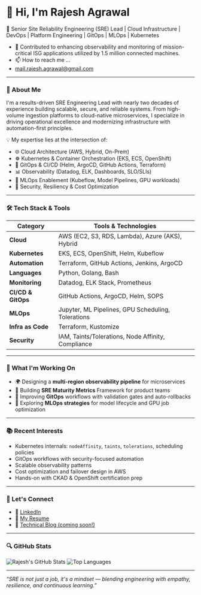 # 👋 Hi, I'm Rajesh Agrawal

🚀 Senior Site Reliability Engineering (SRE) Lead | Cloud Infrastructure | DevOps | Platform Engineering | GitOps | MLOps | Kubernetes
- 👀 Contributed to enhancing observability and monitoring of mission-critical ISG applications utilized by 1.5 million connected machines.
- 📫 How to reach me ...
- mail.rajesh.agrawal@gmail.com
---

### 🔧 About Me

I'm a results-driven SRE Engineering Lead with nearly two decades of experience building scalable, secure, and reliable systems. From high-volume ingestion platforms to cloud-native microservices, I specialize in driving operational excellence and modernizing infrastructure with automation-first principles.

💡 My expertise lies at the intersection of:
- 🌐 Cloud Architecture (AWS, Hybrid, On-Prem)
- ☸️ Kubernetes & Container Orchestration (EKS, ECS, OpenShift)
- 🔁 GitOps & CI/CD (Helm, ArgoCD, GitHub Actions, Terraform)
- 📊 Observability (Datadog, ELK, Dashboards, SLO/SLIs)
- 🧠 MLOps Enablement (Kubeflow, Model Pipelines, GPU workloads)
- 🔐 Security, Resiliency & Cost Optimization

---

### 🛠️ Tech Stack & Tools

| Category           | Tools & Technologies |
|--------------------|----------------------|
| **Cloud**          | AWS (EC2, S3, RDS, Lambda), Azure (AKS), Hybrid |
| **Kubernetes**     | EKS, ECS, OpenShift, Helm, Kubeflow |
| **Automation**     | Terraform, GitHub Actions, Jenkins, ArgoCD |
| **Languages**      | Python, Golang, Bash |
| **Monitoring**     | Datadog, ELK Stack, Prometheus |
| **CI/CD & GitOps** | GitHub Actions, ArgoCD, Helm, SOPS |
| **MLOps**          | Jupyter, ML Pipelines, GPU Scheduling, Tolerations |
| **Infra as Code**  | Terraform, Kustomize |
| **Security**       | IAM, Taints/Tolerations, Node Affinity, Compliance |

---

### 📌 What I'm Working On

- 🌍 Designing a **multi-region observability pipeline** for microservices
- 🧪 Building **SRE Maturity Metrics** Framework for product teams
- 🔄 Improving **GitOps** workflows with validation gates and auto-rollbacks
- 🧠 Exploring **MLOps strategies** for model lifecycle and GPU job optimization

---

### 📚 Recent Interests

- Kubernetes internals: `nodeAffinity`, `taints`, `tolerations`, scheduling policies  
- GitOps workflows with security-focused automation  
- Scalable observability patterns  
- Cost optimization and failover design in AWS  
- Hands-on with CKAD & OpenShift certification prep

---

### 🤝 Let's Connect

- 💼 [LinkedIn](https://www.linkedin.com/in/rajesh-agrawal-sre/)
- 📝 [My Resume](https://www.linkedin.com/in/rajesh-agrawal-sre/)
- 🧠 [Technical Blog (coming soon!)](https://github.com/rajesh-agrawal/spring-otel-metrics-push)

---

### 🔍 GitHub Stats

![Rajesh's GitHub Stats](https://github-readme-stats.vercel.app/api?username=rajesh-agrawal&show_icons=true&theme=radical)
![Top Languages](https://github-readme-stats.vercel.app/api/top-langs/?username=rajesh-agrawal&layout=compact&theme=radical)

---

*“SRE is not just a job, it's a mindset — blending engineering with empathy, resilience, and continuous learning.”*
